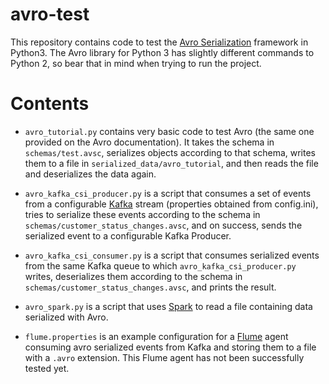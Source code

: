 # avro-test

This repository contains code to test the [Avro Serialization](https://avro.apache.org/) framework in Python3.
The Avro library for Python 3 has slightly different commands to Python 2, so bear that in mind when trying to run the project.

# Contents

- `avro_tutorial.py` contains very basic code to test Avro (the same one provided on the Avro documentation).
It takes the schema in `schemas/test.avsc`, serializes objects according to that schema, writes them to a file in `serialized_data/avro_tutorial`, and then reads the file and deserializes the data again.

- `avro_kafka_csi_producer.py` is a script that consumes a set of events from a configurable [Kafka](https://kafka.apache.org/) stream (properties obtained from config.ini), tries to serialize these events according to the schema in `schemas/customer_status_changes.avsc`,
and on success, sends the serialized event to a configurable Kafka Producer.

- `avro_kafka_csi_consumer.py` is a script that consumes serialized events from the same Kafka queue to which `avro_kafka_csi_producer.py` writes, deserializes them according to the schema in `schemas/customer_status_changes.avsc`,
and prints the result.

- `avro_spark.py` is a script that uses [Spark](http://spark.apache.org/) to read a file containing data serialized with Avro.

- `flume.properties` is an example configuration for a [Flume](https://flume.apache.org/) agent consuming avro serialized events from Kafka and storing them to a file with a `.avro` extension. This Flume agent has not been successfully tested yet.
